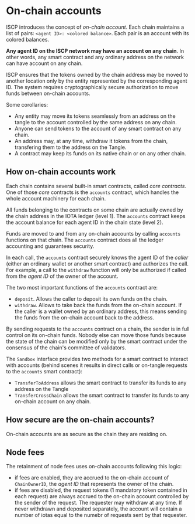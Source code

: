 # On-chain accounts

ISCP introduces the concept of _on-chain account_. Each chain maintains a list
of pairs: `<agent ID>: <colored balance>`.  Each pair is an account with its
colored balances.

**Any agent ID on the ISCP network may have an account on any chain**.  In
other words, any smart contract and any ordinary address on the network can
have account on any chain.

ISCP ensures that the tokens owned by the chain address may be moved to another
location only by the entity represented by the corresponding agent ID.  The
system requires cryptographically secure authorization to move funds between
on-chain accounts.

Some corollaries:

- Any entity may move its tokens seamlessly from an address on the tangle to the account
  controlled by the same address on any chain.
- Anyone can send tokens to the account of any smart contract on any chain.
- An address may, at any time, withdraw it tokens from the chain, transfering
  them to the address on the Tangle.
- A contract may keep its funds on its native chain or on any other chain.


## How on-chain accounts work

Each chain contains several built-in smart contracts, called _core contracts_.
One of those _core_ contracts is the `accounts` contract, which handles the whole
account machinery for each chain.

All funds belonging to the contracts on some chain are actually owned by the
chain address in the IOTA ledger (level 1).  The `accounts` contract keeps the
account balance for each agent ID in the chain state (level 2).

Funds are moved to and from any on-chain accounts by calling `accounts`
functions on that chain.  The `accounts` contract does all the ledger
accounting and guarantees security.

In each call, the `accounts` contract securely knows the agent ID of the
_caller_ (either an ordinary wallet or another smart contract) and authorizes
the call.  For example, a call to the `withdraw` function will only be
authorized if called from the _agent ID_ of the owner of the account.

The two most important functions of the `accounts` contract are:

- `deposit`. Allows the caller to deposit its own funds on the chain.
- `withdraw`. Allows to take back the funds from the on-chain account. If the caller
  is a wallet owned by an ordinary address, this means sending the funds from the on-chain
  account back to the address.

By sending requests to the `accounts` contract on a chain, the sender is in
full control on its on-chain funds. Nobody else can move those funds because
the state of the chain can be modified only by the smart contract under the
consensus of the chain's committee of validators.

The `Sandbox` interface provides two methods for a smart contract to interact
with accounts (behind scenes it results in direct calls or on-tangle requests
to the `accounts` smart contract):

- `TransferToAddress` allows the smart contract to transfer its funds to any address on the Tangle
- `TransferCrossChain` allows the smart contract to transfer its funds to any on-chain account on any chain.

## How secure are the on-chain accounts?

On-chain accounts are as secure as the chain they are residing on.

## Node fees

The retainment of node fees uses on-chain accounts following this logic:

- if fees are enabled, they are accrued to the on-chain account of
  `ChainOwnerID`, the _agent ID_ that represents the owner of the chain.
- if fees are disabled, the request tokens (1 mandatory token contained in each request)
  are always accrued to the on-chain account controlled by the sender of the request.
  The requester may withdraw at any time. If never withdrawn and deposited separately,
  the account will contain a number of iotas equal to the numebr of requests sent by
  that requester.
